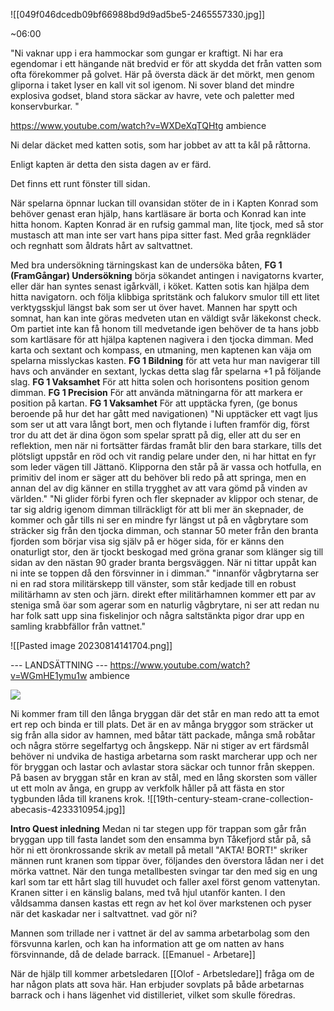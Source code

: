 ![[049f046dcedb09bf66988bd9d9ad5be5-2465557330.jpg]]

~06:00

"Ni vaknar upp i era hammockar som gungar er kraftigt. Ni har era egendomar i ett hängande nät bredvid er för att skydda det från vatten som ofta förekommer på golvet.  Här på översta däck är det mörkt, men genom gliporna i taket lyser en kall vit sol igenom. Ni sover bland det mindre explosiva godset, bland stora säckar av havre, vete och paletter med konservburkar. "

https://www.youtube.com/watch?v=WXDeXqTQHtg ambience

Ni delar däcket med katten sotis, som har jobbet av att ta kål på råttorna.

Enligt kapten är detta den sista dagen av er färd. 

Det finns ett runt fönster till sidan.

När spelarna öpnnar luckan till ovansidan stöter de in i Kapten Konrad som behöver genast eran hjälp, hans kartläsare är borta och Konrad kan inte hitta honom. Kapten Konrad är en rufsig gammal man, lite tjock, med så stor mustasch att man inte ser vart hans pipa sitter fast. Med gråa regnkläder och regnhatt som åldrats hårt av saltvattnet. 

Med bra undersökning tärningskast kan de undersöka båten, **FG 1 (FramGångar) Undersökning** 
börja sökandet antingen i navigatorns kvarter, eller där han syntes senast igårkväll, i köket. Katten sotis kan hjälpa dem hitta navigatorn.
och följa klibbiga spritstänk och falukorv smulor till ett litet verktygsskjul längst bak som ser ut över havet. Mannen har spytt och somnat, han kan inte göras medveten utan en väldigt svår läkekonst check. Om partiet inte kan få honom till medvetande igen behöver de ta hans jobb som kartläsare för att hjälpa kaptenen nagivera i den tjocka dimman. Med karta och sextant och kompass, en utmaning, men kaptenen kan väja om spelarna misslyckas kasten. 
**FG 1 Bildning** för att veta hur man navigerar till havs och använder en sextant, lyckas detta slag får spelarna +1 på följande slag.
**FG 1 Vaksamhet** För att hitta solen och horisontens position genom dimman.
**FG 1 Precision** För att använda mätningarna för att markera er position på kartan.
**FG 1 Vaksamhet** För att upptäcka fyren, (ge bonus beroende på hur det har gått med navigationen)
"Ni upptäcker ett vagt ljus som ser ut att vara långt bort, men och flytande i luften framför dig, först tror du att det är dina ögon som spelar spratt på dig, eller att du ser en reflektion, men när ni fortsätter färdas framåt blir den bara starkare, tills det plötsligt uppstår en röd och vit randig pelare under den, ni har hittat en fyr som leder vägen till Jättanö. Klipporna den står på är vassa och hotfulla, en primitiv del inom er säger att du behöver bli redo på att springa, men en annan del av dig känner en stilla trygghet av att vara gömd på vinden av världen."
"Ni glider förbi fyren och fler skepnader av klippor och stenar, de tar sig aldrig igenom dimman tillräckligt för att bli mer än skepnader, de kommer och går tills ni ser en mindre fyr längst ut på en vågbrytare som sträcker sig från den tjocka dimman, och stannar 50 meter från den branta fjorden som börjar visa sig själv på er höger sida, för er känns den onaturligt stor, den är tjockt beskogad med gröna granar som klänger sig till sidan av den nästan 90 grader branta bergsväggen. När ni tittar uppåt kan ni inte se toppen då den försvinner in i dimman."
"innanför vågbrytarna ser ni en rad stora militärskepp till vänster, som står kedjade till en robust militärhamn av sten och järn.
direkt efter militärhamnen kommer ett par av steniga små öar som agerar som en naturlig vågbrytare, ni ser att redan nu har folk satt upp sina fiskelinjor och några saltstänkta pigor drar upp en samling krabbfällor från vattnet."



![[Pasted image 20230814141704.png]]


--- LANDSÄTTNING ---
https://www.youtube.com/watch?v=WGmHE1ymu1w ambience


![](https://lh5.googleusercontent.com/2REN5CkmpHBTdzMJpmFgqMurLpkFVyARIZXK_zLLnVujyR3kNtcICeSrHB_jGfcP24NSvcVT4z9kAcgm2pUVCxWB6YIcmzDMBZ35Cqj0nYE1TMkAYozDRHQ22zVt87cPajaYZsXEOLvhLI6GI5f1KUzbmw=s2048)

Ni kommer fram till den långa bryggan där det står en man redo att ta emot ert rep och binda er till plats. Det är en av många bryggor som sträcker ut sig från alla sidor av hamnen, med båtar tätt packade, många små robåtar och några större segelfartyg och ångskepp. När ni stiger av ert färdsmål behöver ni undvika de hastiga arbetarna som raskt marcherar upp och ner för bryggan och lastar och avlastar stora säckar och tunnor från skeppen. 
På basen av bryggan står en kran av stål, med en lång skorsten som väller ut ett moln av ånga, en grupp av verkfolk håller på att fästa en stor tygbunden låda till kranens krok.
![[19th-century-steam-crane-collection-abecasis-4233310954.jpg]]

**Intro Quest inledning**
Medan ni tar stegen upp för trappan som går från bryggan upp till fasta landet som den ensamma byn Tåkefjord står på, så hör ni ett öronkrossande skrik av metall på metall "AKTA! BORT!" skriker männen runt kranen som tippar över, följandes den överstora lådan ner i det mörka vattnet. När den tunga metallbesten svingar tar den med sig en ung karl som tar ett hårt slag till huvudet och faller axel först genom vattenytan. Kranen sitter i en känslig balans, med två hjul utanför kanten. I den våldsamma dansen kastas ett regn av het kol över markstenen och pyser när det kaskadar ner i saltvattnet.  vad gör ni?

Mannen som trillade ner i vattnet är del av samma arbetarbolag som den försvunna karlen, och kan ha information att ge om natten av hans försvinnande, då de delade barrack. [[Emanuel - Arbetare]] 

När de hjälp till kommer arbetsledaren [[Olof - Arbetsledare]] fråga om de har någon plats att sova här. Han erbjuder sovplats på både arbetarnas barrack och i hans lägenhet vid distilleriet, vilket som skulle föredras.

